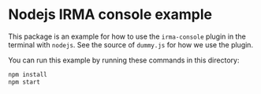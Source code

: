 # Nodejs IRMA console example

This package is an example for how to use the `irma-console` plugin in the
terminal with `nodejs`. See the source of `dummy.js` for how we use the plugin.

You can run this example by running these commands in this directory:

```bash
npm install
npm start
```
